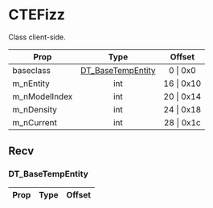# CTEFizz
Class client-side.

|Prop|Type|Offset|
|---|:-:|:-:|
|baseclass|[DT_BaseTempEntity](#DT_BaseTempEntity)|0 \| 0x0|
|m_nEntity|int|16 \| 0x10|
|m_nModelIndex|int|20 \| 0x14|
|m_nDensity|int|24 \| 0x18|
|m_nCurrent|int|28 \| 0x1c|

## Recv

### DT_BaseTempEntity

|Prop|Type|Offset|
|---|:-:|:-:|
